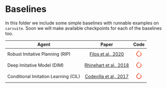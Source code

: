# Baselines

In this folder we include some simple baselines with runnable examples on `carsuite`.
Soon we will make available checkpoints for each of the baselines too.

Agent                                 | Paper                    | Code
--------------------------------------| :----------------------: | :--:
Robust Imitative Planning (RIP)       | [Filos et al., 2020]     | [![torch](../../assets/logos/torch.png)][RIP]
Deep Imitative Model (DIM)            | [Rhinehart et al., 2018] | [![torch](../../assets/logos/torch.png)][DIM]
Conditional Imitation Learning (CIL)  | [Codevilla et al., 2017] | [![torch](../../assets/logos/torch.png)][CIL]

[Codevilla et al., 2017]: https://arxiv.org/abs/1710.02410
[Rhinehart et al., 2018]: https://arxiv.org/abs/1810.06544
[Filos et al., 2020]: https://arxiv.org/abs/2006.XXXX

[CIL]: torch/cil/
[DIM]: torch/dim/
[RIP]: torch/rip/
